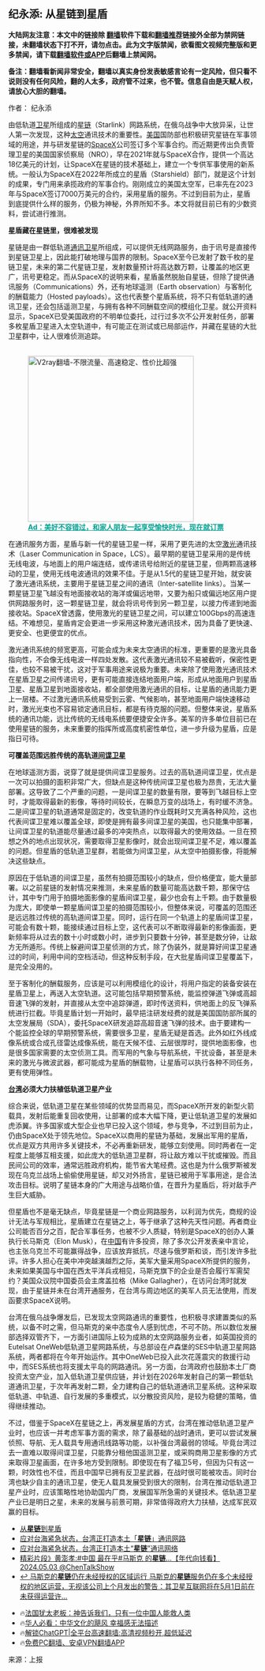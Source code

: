  <!-- 面包屑导航 --> <h2>纪永添: 从星链到星盾</h2> <p class="notice"><b>大陆网友注意：本文中的链接除 <a href="https://github.com/bannedbook/fanqiang" >翻墙</a>软件下载和<a href="https://github.com/killgcd/justmysocks/blob/master/README.md">翻墙推荐</a>链接外全部为禁网链接，未翻墙状态下打不开，请勿点击。此为文字版禁闻，欲看图文视频完整版和更多禁闻，请下载<a href="https://github.com/bannedbook/fanqiang">翻墙软件或APP</a>后翻墙上禁闻网。</p><p>备注：翻墙看新闻非常安全，翻墙以真实身份发表敏感言论有一定风险，但只看不说则没有任何风险，翻的人太多，政府管不过来，也不管。信息自由是天赋人权，请放心大胆的翻墙。</b></p>  <div class="entry"> <p>作者： 纪永添</p> <p>由低轨道<a href="https://www.bannedbook.org/bnews/tag/%e5%8d%ab%e6%98%9f/" class="st_tag internal_tag" rel="tag" title="标签 卫星 下的日志">卫星</a>所组成的<a href="https://www.bannedbook.org/bnews/tag/%e6%98%9f%e9%93%be/" class="st_tag internal_tag" rel="tag" title="标签 星链 下的日志">星链</a>（Starlink）网路系统，在俄乌战争中大放异采，让世人第一次发现，这种<a href="https://www.bannedbook.org/bnews/tag/%e5%a4%aa%e7%a9%ba/" class="st_tag internal_tag" rel="tag" title="标签 太空 下的日志">太空</a>通讯技术的重要性。<a href="https://www.bannedbook.org/bnews/tag/%e7%be%8e%e5%9b%bd/" class="st_tag internal_tag" rel="tag" title="标签 美国 下的日志">美国</a>国防部也积极研究星链在军事领域的用途，并与研发星链的<a href="https://www.bannedbook.org/bnews/tag/spacex/" class="st_tag internal_tag" rel="tag" title="标签 SpaceX 下的日志">SpaceX</a>公司签订多个军事合约。而近期更传出负责管理卫星的美国国家侦察局（NRO），早在2021年就与SpaceX合作，提供一个高达18亿美元的计划，让SpaceX在星链的技术基础上，建立一个专供军事使用的新系统。一般认为SpaceX在2022年所成立的星盾（Starshield）部门，就是这个计划的成果，专门用来承揽政府的军事合约。刚刚成立的美国太空军，已率先在2023年与SpaceX签订7000万美元的合约，采用星盾的服务。不过到目前为止，星盾到底提供什么样的服务，仍极为神秘，外界所知不多。本文将就目前已有的少数资料，尝试进行推测。</p> <p><strong>星盾藏在星链里，很难被发现</strong></p> <p>星链是由一群低轨道<a href="https://www.bannedbook.org/bnews/tag/%E9%80%9A%E8%AE%AF%E5%8D%AB%E6%98%9F/" class="st_tag internal_tag" rel="tag" title="标签 通讯卫星 下的日志">通讯卫星</a>所组成，可以提供无线网路服务，由于讯号是直接传到星链卫星上，因此能打破地理与国界的限制。SpaceX至今已发射了数千枚的星链卫星，未来的第二代星链卫星，发射数量预计将高达数万颗，让覆盖的地区更广，讯号更稳定。而从SpaceX的说明来看，星盾虽然脱胎自星链，但除了提供通讯服务（Communications）外，还有地球遥测（Earth observation）与客制化的酬载能力（Hosted payloads）。这也代表整个星盾系统，将不只有低轨道的通讯卫星，还会包括遥测卫星，与拥有各种不同酬载空间的模组化卫星。就公开资料显示，SpaceX已受美国政府的不明单位委托，过行过多次不公开发射任务，部署多枚星盾卫星进入太空轨道中，有可能正在测试或已局部运作，并藏在星链的大批卫星群中，让人很难侦测追踪。</p><figure id="shenyun-figure"> <br/><a href="https://github.com/bannedbook/fanqiang/wiki/V2ray%E6%9C%BA%E5%9C%BA"><img src="https://raw.githubusercontent.com/bannedbook/fanqiang/master/v2ss/images/v2free.jpg" width="336" alt="V2ray翻墙-不限流量、高速稳定、性价比超强"></a><br/> <figcaption><strong style="cursor:pointer;text-decoration:underline;color:#00a191" onclick="window.open('https://zh-cn.shenyun.com/tickets?utm_source=bannedbook.org')">Ad：美好不容错过，和家人朋友一起享受愉快时光，现在就订票</strong></figcaption> </figure> <p>在通讯服务方面，星盾与新一代的星链卫星一样，采用了更先进的太空<a href="https://www.bannedbook.org/bnews/tag/%E6%BF%80%E5%85%89/" class="st_tag internal_tag" rel="tag" title="标签 激光 下的日志">激光</a>通讯技术（Laser Communication in Space，LCS）。最早期的星链卫星采用的是传统无线电波，与地面上的用户端连结，或传递讯号给附近的星链卫星，但两颗高速移动的卫星，使用无线电波通讯的效果不佳。于是从1.5代的星链卫星开始，就安装了激光通讯系统，主要用于星链卫星之间的通讯（Inter-satellite links）。当某一颗星链卫星飞越没有地面接收站的海洋或偏远地带，又要为船只或偏远地区用户提供网路服务时，这一颗星链卫星，就会将讯号传到另一颗卫星，以接力传递到地面接收站。SpaceX曾透露，使用激光的星链卫星之间，可以建立100Gbps的高速连结。不难想见，星盾肯定会更进一步采用这种激光通讯技术，因为具备了更快速、更安全、也更便宜的优点。</p> <p>激光通讯系统的频宽更高，可能会成为未来太空通讯的标准，更重要的是激光具备指向性，不会像无线电波一样四处发散。这代表激光通讯较不易被截听，保密性更佳，也较不易被干扰，这对于军事用途来说极为重要。未来除了使用激光通讯技术在星盾卫星之间传递讯号，更有可能直接连结地面用户端，形成从地面用户到星盾卫星、星盾卫星到地面接收站，都全部使用激光通讯的目标，让星盾的通讯能力更上一层楼。不过激光通讯系统易受到云雾、气候影响，甚至地面用户端快速移动时，激光光束也不容易锁定通讯目标，都是有待克服的问题。但整体来说，星盾系统的通讯功能，远比传统的无线电系统要便捷安全许多。美军的许多单位目前已在使用星链的服务，未来重要的指挥所或高度机密性单位，进一步升级为星盾，应是指日可待。</p> <p><strong>可覆盖范围远胜传统的高轨道<a href="https://www.bannedbook.org/bnews/tag/%e9%97%b4%e8%b0%8d%e5%8d%ab%e6%98%9f/" class="st_tag internal_tag" rel="tag" title="标签 间谍卫星 下的日志">间谍卫星</a></strong></p> <p>在地球遥测方面，说穿了就是提供间谍卫星服务。过去的高轨道间谍卫星，优点是一次可以拍摄的面积非常广大，但缺点是这种传统间谍卫星也极为昂贵，无法大量部署。这导致了二个严重的问题，一是间谍卫星的数量有限，要等到飞越目标上空时，才能取得最新的影像，等待时间较长，在瞬息万变的战场上，有时缓不济急。二是间谍卫星的轨道通常是固定的，改变轨道的作业既耗时又充满各种风险，这也代表间谍卫星难以覆盖全球，即使是拥有最多间谍卫星的美国，也只能集中部署，让间谍卫星的轨道能尽量通过最多的冲突热点，以取得最大的使用效益。一旦在预想之外的地点出现状况，需要取得卫星影像时，就会出现间谍卫星不足，难以覆盖的问题。但星盾的低轨道卫星群，若能做为间谍卫星，从太空中拍摄影像，将能解决这些缺点。</p>  <p>原因在于低轨道的间谍卫星，虽然有拍摄范围较小的缺点，但价格便宜，能大量部署。以之前星链的发射情况来推测，未来星盾的数量可能高达数千颗，那保守估计，其中专门用于拍摄地面影像的星盾间谍卫星，最少也会有上千颗。由于数量极为庞大，即使单一颗星盾间谍卫星的拍摄范围较小，但整体来说，可覆盖的范围还是远远胜过传统的高轨道间谍卫星。同时，运行在同一个轨道上的星盾间谍卫星，可能会有数十颗，能接续通过目标上空，这代表可以不断取得最新的影像画面，更新频率将从过去的数十小时或数小时，进步到只要数十分钟，甚至是数分钟，让敌方无所遁形。传统上躲避间谍卫星侦测的方式，除了伪装外，就是算好间谍卫星通过的时间，利用中间的空档活动，但这种反制手段，在大批星盾间谍卫星覆盖下，是完全没用的。</p> <p>至于客制化的酬载服务，应该是可以利用模组化的设计，将用户指定的装备安装在星盾卫星上，再送入太空轨道。这可能包括早期预警系统，能监控弹道飞弹或高超音速飞弹的发射，并直接从太空中追踪弹道，即时传送资料，供地面上的反飞弹系统进行拦截。毕竟星盾计划一开始时，最早挹注研发经费的就是美国国防部所属的太空发展局（SDA），委托SpaceX研发追踪高超音速飞弹的技术。由于要建构一个能监控全球的早期预警系统，需要很多卫星，星盾无疑是首选。此外如红外线成像系统或合成孔径雷达成像系统，能在天候不佳、云层很厚时，提供地面影像，也是很多国家需要的太空侦测工具。而军用的气象与导航系统，干扰设备，甚至是未来的激光与微波武器，都可能成为星盾的酬载物，让星盾可以执行各种不同任务，更有使用弹性。</p> <p><strong><a href="https://www.bannedbook.org/bnews/tag/%e5%8f%b0%e6%b9%be/" class="st_tag internal_tag" rel="tag" title="标签 台湾 下的日志">台湾</a>必须大力扶植低轨道卫星产业</strong></p> <p>综合来说，低轨道卫星在某些领域的优势显而易见，而SpaceX所开发的新型火箭载具，发射后能重复回收使用，让部署的成本大幅下降，更让低轨道卫星的发展如虎添翼。许多国家或大型企业也早已投入这个领域，参与竞争，不过到目前为止，仍由SpaceX处于领先地位。SpaceX以商用的星链为基础，发展出军用的星盾，优点是双方共用许多关键技术，不必再重新研发，能够立刻使用。同时两者在一定程度上能够互相支援，如此庞大的低轨道卫星群，将让敌方难以干扰或摧毁。而且民间公司的效率，通常远胜政府机构，能节省大笔经费。这也是为什么俄罗斯被发现在乌克兰战场上偷偷使用星链，却又对外扬言，星链已被用于军事用途，是合法攻击目标。说明了星链本身的广大用途与战略价值，在晋升为星盾后，将对敌手产生巨大威胁。</p>  <p>但星盾也不是毫无缺点，毕竟星链是一个商业网路服务，以利润为优先，商规的设计无法与军规相比，星盾建立在星链之上，等于继承了这种先天性问题。再者商业公司能否百分之百，配合军事任务，也被不少人质疑，特别是SpaceX的创办人兼执行长马斯克（Elon Musk），在<span class='wp_keywordlink_affiliate'><a href="https://www.bannedbook.org/" title="中国" target="_blank">中国</a></span>有许多投资，除了多次公开发表亲中言论，也主张乌克兰不可能赢得战争，应该放弃抵抗，尽速与俄罗斯和谈，而引发许多批评。许多人担心在美中冲突越演越烈之际，美军大量采用SpaceX所提供的服务，未来如果美国与中国在西太平洋兵戎相见，马斯克旗下的企业是否会履行军需契约？美国众议院中国委员会主席盖拉格（Mike Gallagher），在访问台湾时就发现，由于星链并未在台湾开通服务，在台湾与周边地区的美军人员无法使用，而发函要求SpaceX说明。</p> <p>台湾在俄乌战争爆发后，已发现太空网路通讯的重要性，也积极寻求建置类似的系统，以备不时之需，但马斯克的亲中态度令人感到忧虑，不可不防。所以数位发展部选择双管齐下，一方面引进国际上较为成熟的太空网路服务业者，如英国投资的Eutelsat OneWeb低轨道卫星网路系统，与总部设在卢森堡的SES中轨道卫星网路系统，两者都将在今年开始运作。其中OneWeb已投入此次花莲震灾的救援行动中，而SES系统也将支援太平岛的网路通讯。另一方面，台湾政府也鼓励本土厂商投资太空产业，加入低轨道卫星供应链，并计划在2026年发射自己的第一颗低轨道通讯卫星，于次年再发射二颗，全力建构自己的低轨道通讯卫星系统。这种采取低轨道、中轨道、自行发展的多重模式，以分散投资风险，是较为稳健的策略，值得继续推动。</p> <p>不过，借鉴于SpaceX在星链之上，再发展星盾的方式，台湾在推动低轨道卫星产业时，也应该一并考虑军事方面的需求，除了最基础的战时通讯，更可以尝试发展侦照、导航、无人载具专用通讯线路等功能，以补强台湾最弱的领域。毕竟台湾过去一直难以取得间谍卫星，只能靠分租他国遥测卫星，或采购商用卫星影像的方式来取得卫星画面，在许多地方受到限制。即使现在有了福卫5号，但因为只有这一颗，时效性也不佳，而且中国早已拥有反卫星武器，在战时很可能被攻击。同时台湾也缺少自主的通讯卫星，使无人载具发展受到很大的限制，台湾在推动低轨道卫星产业时，应该策略性地协助国内厂商，发展国军所急需的关键技术。低轨道卫星产业已是明日之星，未来的发展与前景可期，非常值得政府大力扶植，达成军民双赢的目标。</p> <!--<div id="taboola-mid-1"></div>--><ul class='op-related-articles' title='相关阅读'> <li><a href='https://www.bannedbook.org/bnews/ssgc/20240507/2033747.html' target='_blank'>从<b>星链</b>到星盾</a></li> <li><a href='https://www.bannedbook.org/bnews/ccpdope/20240507/2033737.html' target='_blank'>应对台海紧急状态，台湾正打造本土「<b>星链</b>」通讯网路</a></li> <li><a href='https://www.bannedbook.org/bnews/taiwannews/20240507/2033443.html' target='_blank'>应对台海紧急状态，台湾正打造本土“<b>星链</b>”通讯网络</a></li> <li><a href='https://www.bannedbook.org/bnews/bannedvideo/20240503/2032292.html' target='_blank'>精彩片段》黄澎孝:#中国 最在乎#马斯克 的<b>星链</b>...【年代向钱看】2024.05.03 @ChenTalkShow</a></li> <li><a href='https://www.bannedbook.org/bnews/itnews/20240502/2031796.html' target='_blank'>↩️ 马斯克的<b>星链</b>仍在未经授权的区域运行 马斯克的<b>星链</b>服务仍在多个未经授权的地区运营，无视该公司上个月发出的警告：其卫星互联网将在5月1日前在未获得运营许...</a></li> </ul> <ul class="texttj"> <li>🔥<a href="https://www.bannedbook.org/bnews/ssgc/20230219/1850782.html" target="_blank">法国犹太老板：神告诉我们，只有一位中国人能救人类</a></li> <li>🔥<a href="https://www.bannedbook.org/bnews/comments/20220220/1694796.html" target="_blank">华人必看：中华文化的飓风 幸福感无法描述</a></li> <li>🔥<a href="https://github.com/bannedbook/fanqiang/wiki/V2ray%E6%9C%BA%E5%9C%BA" target="_blank">解锁ChatGPT|全平台高速翻墙:高清视频秒开,超低延迟</a></li> <li>🔥<a href="https://github.com/bannedbook/fanqiang/wiki/%E7%A6%81%E9%97%BB%E7%BD%91%E5%AE%89%E5%8D%93%E7%BF%BB%E5%A2%99%E6%96%B0%E9%97%BBAPP" target="_blank">免费PC翻墙、安卓VPN翻墙APP</a></li> </ul><p class="src-info">来源：上报 </p> <a name='sharetosocial'></a> <div style="margin-bottom:5px;padding-bottom:5px;clear:both"> <div id="archive-pix-1" class="banner-ads"> <!-- AuctionX Display platform tag START --> <div id="27602x728x90x621x_ADSLOT1" clicktrack="%%CLICK_URL_ESC%%"></div>  <!-- AuctionX Display platform tag END --> </div> <div id="archive-pix-2" class="banner-ads"> <!-- AuctionX Display platform tag START --> <div id="27556x300x250x621x_ADSLOT1" clicktrack="%%CLICK_URL_ESC%%" style="margin:0 auto;text-align:center"></div>  <!-- AuctionX Display platform tag END --> </div> </div>  <div id="archive-pix-1" class="banner-ads"> <!-- AuctionX Display platform tag START --> <div id="27603x728x90x621x_ADSLOT1" clicktrack="%%CLICK_URL_ESC%%"></div>  <!-- AuctionX Display platform tag END --> </div> </div><!--END ENTRY--> 